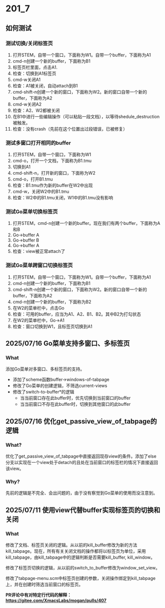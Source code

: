 # 201_7
## 如何测试
### 测试切换/关闭标签页
1. 打开STEM，自带一个窗口，下面称为W1。自带一个buffer，下面称为A1
2. cmd-n创建一个新的buffer，下面称为B1
3. 标签页栏里面，点击A1.
4. 检查：切换到A1标签页
5. cmd-w关闭A1
6. 检查：A1被关闭，自动attach到B1
7. cmd-shift-n创建一个新的窗口，下面称为W2。新的窗口自带一个新的buffer，下面称为A2
8. cmd-w关闭A2
9. 检查：A2、W2都被关闭
10. 在B1中进行一些编辑操作（可以粘贴一段文档），以等待shedule_destruction被触发。
11. 检查：没有crash（先前在这个位置出过段错误，已被修复）

### 测试多窗口打开相同的buffer
1. 打开STEM，自带一个窗口，下面称为W1
2. cmd-o，打开一个文档，下面称为B1.tmu
3. 切换到A1
4. cmd-shift-n，打开新的窗口，下面称为W2
5. cmd-o，打开B1.tmu
6. 检查：B1.tmu作为新的buffer在W2中出现
7. cmd-w，关闭W2中的B1.tmu
8. 检查：W2中的B1.tmu关闭，W1中的B1.tmu没有影响

### 测试Go菜单切换标签页
1. 打开STEM，cmd-n创建一个新的buffer。现在我们有两个buffer，下面称为A和B
2. Go->buffer A
3. Go->buffer B
4. Go->buffer A
5. 检查：view被正常attach了

### 测试Go菜单跨窗口切换标签页
1. 打开STEM，自带一个窗口，下面称为W1。自带一个buffer，下面称为A1
2. cmd-n创建一个新的buffer，下面称为B1
3. cmd-shift-n创建一个新的窗口，下面称为W2。新的窗口自带一个新的buffer，下面称为A2
4. cmd-n创建一个新的buffer，下面称为B2
5. 在W2的菜单栏中，点击Go
5. 检查：可用的buffer，应当为A1、A2、B1、B2。其中B2为打勾状态
6. 在W2的菜单栏中，Go->A1
7. 检查：窗口切换到W1，且标签页切换到A1

## 2025/07/16 Go菜单支持多窗口、多标签页
### What
添加Go菜单对多窗口、多标签页的支持。
- 添加了scheme函数buffer->windows-of-tabpage
- 修改了Go菜单的创建逻辑，不筛选current-views
- 修改了switch-to-buffer*的逻辑
  - 当当前窗口存在此buffer时，优先切换到当前窗口的buffer
  - 当当前窗口不存在此buffer时，切换到其他窗口的此buffer

## 2025/07/16 优化get_passive_view_of_tabpage的逻辑
### What?
优化了get_passive_view_of_tabpage中直接返回现存view的条件。添加了else分支以实现在一个view处于detach的且处在当前窗口的标签栏的情况下直接返回该view。

### Why?
先前的逻辑是不完全、会出问题的，由于没有察觉到Go菜单的使用而没注意到。

## 2025/07/11 使用view代替buffer实现标签页的切换和关闭
### What
修改了文档、标签页关闭的逻辑。从以前的kill_buffer修改为新的方法kill_tabpage。现在，所有有关关闭文档的操作都将以标签页为单位，采用kill_tabpage，由kill_tabpage中的逻辑判断是否需要kill_buffer, kill_window。

修改了标签页切换的逻辑，从以前的switch_to_buffer修改为window_set_view。

修改了tabpage-menu.scm中标签页创建的参数，关闭操作绑定到kill_tabpage上，并在创建时筛选当前窗口的标签页。

**PR评论中有对特定行代码的解释：https://gitee.com/XmacsLabs/mogan/pulls/407**


